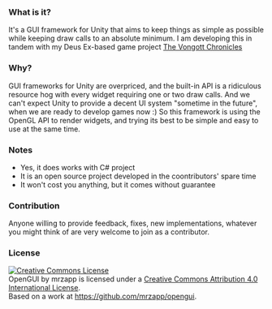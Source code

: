 ### What is it?
It's a GUI framework for Unity that aims to keep things as simple as possible while keeping draw calls to an absolute minimum. I am developing this in tandem with my Deus Ex-based game project <a href="http://mrzapp.github.io/vongott/">The Vongott Chronicles</a>

### Why?
GUI frameworks for Unity are overpriced, and the built-in API is a ridiculous resource hog with every widget requiring one or two draw calls. And we can't expect Unity to provide a decent UI system "sometime in the future", when we are ready to develop games now :) So this framework is using the OpenGL API to render widgets, and trying its best to be simple and easy to use at the same time.

### Notes
- Yes, it does works with C# project  
- It is an open source project developed in the coontributors' spare time  
- It won't cost you anything, but it comes without guarantee  

### Contribution
Anyone willing to provide feedback, fixes, new implementations, whatever you might think of are very welcome to join as a contributor.

### License
<a rel="license" href="http://creativecommons.org/licenses/by/4.0/"><img alt="Creative Commons License" style="border-width:0" src="http://i.creativecommons.org/l/by/4.0/88x31.png" /></a><br /><span xmlns:dct="http://purl.org/dc/terms/" property="dct:title">OpenGUI</span> by <span xmlns:cc="http://creativecommons.org/ns#" property="cc:attributionName">mrzapp</span> is licensed under a <a rel="license" href="http://creativecommons.org/licenses/by/4.0/">Creative Commons Attribution 4.0 International License</a>.<br />Based on a work at <a xmlns:dct="http://purl.org/dc/terms/" href="https://github.com/mrzapp/opengui" rel="dct:source">https://github.com/mrzapp/opengui</a>.
